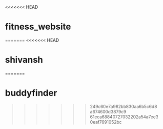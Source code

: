 <<<<<<< HEAD
# fitness_website
=======
<<<<<<< HEAD
# shivansh
=======
# buddyfinder
>>>>>>> 249c60e7a982bb830aa6b5c6d8a674600d3879c9
>>>>>>> 61eca68840727032202a54a7ee30eaf7691052bc
